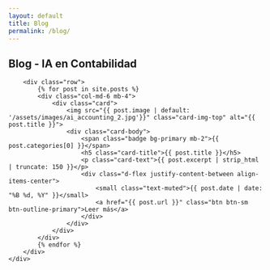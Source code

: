 ```yaml
---
layout: default
title: Blog
permalink: /blog/
---
```


<section class="section">
    <div class="container">
        <h1 class="text-center mb-5">Blog - IA en Contabilidad</h1>
        
        <div class="row">
            {% for post in site.posts %}
            <div class="col-md-6 mb-4">
                <div class="card">
                    <img src="{{ post.image | default: '/assets/images/ai_accounting_2.jpg'}}" class="card-img-top" alt="{{ post.title }}">
                    <div class="card-body">
                        <span class="badge bg-primary mb-2">{{ post.categories[0] }}</span>
                        <h5 class="card-title">{{ post.title }}</h5>
                        <p class="card-text">{{ post.excerpt | strip_html | truncate: 150 }}</p>
                        <div class="d-flex justify-content-between align-items-center">
                            <small class="text-muted">{{ post.date | date: "%B %d, %Y" }}</small>
                            <a href="{{ post.url }}" class="btn btn-sm btn-outline-primary">Leer más</a>
                        </div>
                    </div>
                </div>
            </div>
            {% endfor %}
        </div>
    </div>
</section>

